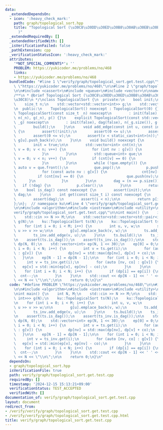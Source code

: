 ```yaml
---
data:
  _extendedDependsOn:
  - icon: ':heavy_check_mark:'
    path: graph/topological_sort.hpp
    title: "Topological Sort (\u30C8\u30DD\u30ED\u30B8\u30AB\u30EB\u30BD\u30FC\u30C8\
      )"
  _extendedRequiredBy: []
  _extendedVerifiedWith: []
  _isVerificationFailed: false
  _pathExtension: cpp
  _verificationStatusIcon: ':heavy_check_mark:'
  attributes:
    '*NOT_SPECIAL_COMMENTS*': ''
    PROBLEM: https://yukicoder.me/problems/no/468
    links:
    - https://yukicoder.me/problems/no/468
  bundledCode: "#line 1 \"verify/graph/topological_sort.get.test.cpp\"\n#define PROBLEM\
    \ \"https://yukicoder.me/problems/no/468\"\n\n#line 2 \"graph/topological_sort.hpp\"\
    \n\n#include <cassert>\n#include <queue>\n#include <vector>\n\nnamespace ku {\n\
    /**\n * @brief Topological Sort (\u30C8\u30DD\u30ED\u30B8\u30AB\u30EB\u30BD\u30FC\
    \u30C8)\n */\nclass TopologicalSort {\n  private:\n    bool init;\n    bool dag;\n\
    \    size_t n;\n    std::vector<std::vector<int>> g;\n    std::vector<int> p;\n\
    \n  public:\n    TopologicalSort() noexcept : TopologicalSort(0) {}\n    explicit\
    \ TopologicalSort(const size_t _n) noexcept\n        : init(false), dag(false),\
    \ n(_n), g(_n), p() {}\n    explicit TopologicalSort(const std::vector<std::vector<int>>&\
    \ _g) noexcept\n        : init(false), dag(false), n(_g.size()), g(_g), p() {\n\
    \        build();\n    }\n\n    void add_edge(const int u, const int v) noexcept\
    \ {\n        assert(!init);\n        assert(0 <= u);\n        assert(u < static_cast<int>(n));\n\
    \        assert(0 <= v);\n        assert(v < static_cast<int>(n));\n\n       \
    \ g[u].push_back(v);\n    }\n\n    void build() noexcept {\n        assert(!init);\n\
    \        init = true;\n\n        std::vector<int> cnt(n);\n        for (size_t\
    \ v = 0; v < n; v++) {\n            for (int nv : g[v]) {\n                cnt[nv]++;\n\
    \            }\n        }\n\n        std::queue<int> que;\n        for (size_t\
    \ v = 0; v < n; v++) {\n            if (cnt[v] == 0) {\n                que.push(static_cast<int>(v));\n\
    \            }\n        }\n\n        while (!que.empty()) {\n            const\
    \ auto v = que.front();\n            que.pop();\n            p.push_back(v);\n\
    \            for (const auto nv : g[v]) {\n                cnt[nv]--;\n      \
    \          if (cnt[nv] == 0) {\n                    que.push(nv);\n          \
    \      }\n            }\n        }\n\n        dag = (n == p.size());\n\n     \
    \   if (!dag) {\n            p.clear();\n        }\n\n        return;\n    }\n\
    \n    bool is_dag() const noexcept {\n        assert(init);\n\n        return\
    \ dag;\n    }\n\n    int get(const size_t i) const noexcept {\n        assert(init);\n\
    \        assert(dag);\n        assert(i < n);\n\n        return p[i];\n    }\n\
    };\n};  // namespace ku\n#line 4 \"verify/graph/topological_sort.get.test.cpp\"\
    \n\n#include <algorithm>\n#include <iostream>\n#include <utility>\n#line 9 \"\
    verify/graph/topological_sort.get.test.cpp\"\n\nint main() {\n    int N, M;\n\
    \    std::cin >> N >> M;\n\n    std::vector<std::vector<std::pair<int, int>>>\
    \ g(N);\n    ku::TopologicalSort ts(N);\n    ku::TopologicalSort ts_inv(N);\n\n\
    \    for (int i = 0; i < M; i++) {\n        int u, v, w;\n        std::cin >>\
    \ u >> v >> w;\n\n        g[u].emplace_back(v, w);\n        ts.add_edge(u, v);\n\
    \        ts_inv.add_edge(v, u);\n    }\n\n    ts.build();\n    ts_inv.build();\n\
    \n    assert(ts.is_dag());\n    assert(ts_inv.is_dag());\n\n    std::vector<int>\
    \ dp(N, 0);\n    std::vector<int> ep(N, 1 << 30);\n    ep[0] = 0;\n\n    for (int\
    \ i = 0; i < N; i++) {\n        int v = ts.get(i);\n        for (auto [nv, co]\
    \ : g[v]) {\n            dp[nv] = std::max(dp[nv], dp[v] + co);\n        }\n \
    \   }\n\n    ep[N - 1] = dp[N - 1];\n\n    for (int i = 0; i < N; i++) {\n   \
    \     int v = ts_inv.get(i);\n        for (auto [nv, co] : g[v]) {\n         \
    \   ep[v] = std::min(ep[v], ep[nv] - co);\n        }\n    }\n\n    int cnt = N;\n\
    \    for (int i = 0; i < N; i++) {\n        if (dp[i] == ep[i]) {\n          \
    \  cnt--;\n        }\n    }\n\n    std::cout << dp[N - 1] << ' ' << cnt << '/'\
    \ << N << \"\\n\";\n\n    return 0;\n}\n"
  code: "#define PROBLEM \"https://yukicoder.me/problems/no/468\"\n\n#include \"../../graph/topological_sort.hpp\"\
    \n\n#include <algorithm>\n#include <iostream>\n#include <utility>\n#include <vector>\n\
    \nint main() {\n    int N, M;\n    std::cin >> N >> M;\n\n    std::vector<std::vector<std::pair<int,\
    \ int>>> g(N);\n    ku::TopologicalSort ts(N);\n    ku::TopologicalSort ts_inv(N);\n\
    \n    for (int i = 0; i < M; i++) {\n        int u, v, w;\n        std::cin >>\
    \ u >> v >> w;\n\n        g[u].emplace_back(v, w);\n        ts.add_edge(u, v);\n\
    \        ts_inv.add_edge(v, u);\n    }\n\n    ts.build();\n    ts_inv.build();\n\
    \n    assert(ts.is_dag());\n    assert(ts_inv.is_dag());\n\n    std::vector<int>\
    \ dp(N, 0);\n    std::vector<int> ep(N, 1 << 30);\n    ep[0] = 0;\n\n    for (int\
    \ i = 0; i < N; i++) {\n        int v = ts.get(i);\n        for (auto [nv, co]\
    \ : g[v]) {\n            dp[nv] = std::max(dp[nv], dp[v] + co);\n        }\n \
    \   }\n\n    ep[N - 1] = dp[N - 1];\n\n    for (int i = 0; i < N; i++) {\n   \
    \     int v = ts_inv.get(i);\n        for (auto [nv, co] : g[v]) {\n         \
    \   ep[v] = std::min(ep[v], ep[nv] - co);\n        }\n    }\n\n    int cnt = N;\n\
    \    for (int i = 0; i < N; i++) {\n        if (dp[i] == ep[i]) {\n          \
    \  cnt--;\n        }\n    }\n\n    std::cout << dp[N - 1] << ' ' << cnt << '/'\
    \ << N << \"\\n\";\n\n    return 0;\n}\n"
  dependsOn:
  - graph/topological_sort.hpp
  isVerificationFile: true
  path: verify/graph/topological_sort.get.test.cpp
  requiredBy: []
  timestamp: '2024-12-15 15:13:21+09:00'
  verificationStatus: TEST_ACCEPTED
  verifiedWith: []
documentation_of: verify/graph/topological_sort.get.test.cpp
layout: document
redirect_from:
- /verify/verify/graph/topological_sort.get.test.cpp
- /verify/verify/graph/topological_sort.get.test.cpp.html
title: verify/graph/topological_sort.get.test.cpp
---
```

